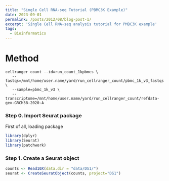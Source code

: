 ```yaml
---
title: "Single Cell RNA-seq Tutorial (PBMC3K Example)"
date: 2023-09-01
permalink: /posts/2012/08/blog-post-1/
excerpt: 'Single Cell RNA-seq analysis tutorial for PMBC3K example'
tags:
  - Bioinformatics
---
```


Method
======

```Linux
cellranger count --id=run_count_1kpbmcs \
   --fastqs=/mnt/home/user.name/yard/run_cellranger_count/pbmc_1k_v3_fastqs \
   --sample=pbmc_1k_v3 \
   --transcriptome=/mnt/home/user.name/yard/run_cellranger_count/refdata-gex-GRCh38-2020-A
```

### Step 0. Import Seurat package
First of all, loading package
```R
library(dplyr)
library(Seurat)
library(patchwork)
```
 
 ### Step 1. Create a Seurat object
 ```R
counts <- Read10X(data.dir = "data/DS1/")
seurat <- CreateSeuratObject(counts, project="DS1")
```
